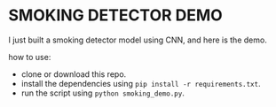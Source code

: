 # SMOKING DETECTOR DEMO

I just built a smoking detector model using CNN, and here is the demo.

how to use:

- clone or download this repo.
- install the dependencies using `pip install -r requirements.txt`.
- run the script using `python smoking_demo.py`.